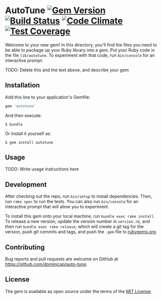 # AutoTune [![Gem Version](https://badge.fury.io/rb/autotune.svg)](https://badge.fury.io/rb/autotune) [![Build Status](https://travis-ci.org/dominicap/auto-tune.svg?branch=master)](https://travis-ci.org/dominicap/auto-tune) [![Code Climate](https://codeclimate.com/github/dominicap/auto-tune/badges/gpa.svg)](https://codeclimate.com/github/dominicap/auto-tune) [![Test Coverage](https://codeclimate.com/github/dominicap/auto-tune/badges/coverage.svg)](https://codeclimate.com/github/dominicap/auto-tune/coverage)

Welcome to your new gem! In this directory, you'll find the files you need to be able to package up your Ruby library into a gem. Put your Ruby code in the file `lib/autotune`. To experiment with that code, run `bin/console` for an interactive prompt.

TODO: Delete this and the text above, and describe your gem

## Installation

Add this line to your application's Gemfile:

```ruby
gem 'autotune'
```

And then execute:

    $ bundle

Or install it yourself as:

    $ gem install autotune

## Usage

TODO: Write usage instructions here

## Development

After checking out the repo, run `bin/setup` to install dependencies. Then, run `rake spec` to run the tests. You can also run `bin/console` for an interactive prompt that will allow you to experiment.

To install this gem onto your local machine, run `bundle exec rake install`. To release a new version, update the version number in `version.rb`, and then run `bundle exec rake release`, which will create a git tag for the version, push git commits and tags, and push the `.gem` file to [rubygems.org](https://rubygems.org).

## Contributing

Bug reports and pull requests are welcome on GitHub at https://github.com/dominicap/auto-tune.


## License

The gem is available as open source under the terms of the [MIT License](http://opensource.org/licenses/MIT).
